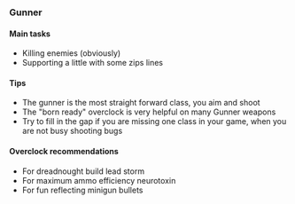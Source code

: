 <h3 id="gunner"><ClassHighlight name="gunner">Gunner</ClassHighlight></h3>

<Accordion>

#### Main tasks

- Killing enemies (obviously)
- Supporting a little with some zips lines

#### Tips

- The gunner is the most straight forward class, you aim and shoot
- The "born ready" overclock is very helpful on many Gunner weapons
- Try to fill in the gap if you are missing one class in your game, when you are not busy shooting bugs

#### Overclock recommendations

- For dreadnought build lead storm
- For maximum ammo efficiency neurotoxin
- For fun reflecting minigun bullets

</Accordion>
